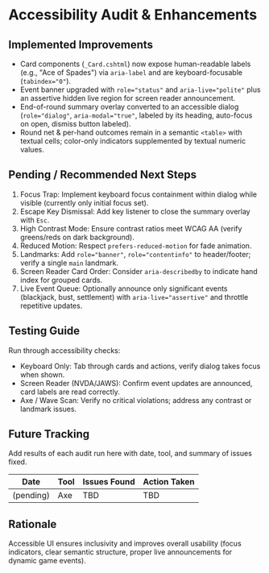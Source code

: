 # Accessibility Audit & Enhancements

## Implemented Improvements
- Card components (`_Card.cshtml`) now expose human-readable labels (e.g., "Ace of Spades") via `aria-label` and are keyboard-focusable (`tabindex="0"`).
- Event banner upgraded with `role="status"` and `aria-live="polite"` plus an assertive hidden live region for screen reader announcement.
- End-of-round summary overlay converted to an accessible dialog (`role="dialog"`, `aria-modal="true"`, labeled by its heading, auto-focus on open, dismiss button labeled).
- Round net & per-hand outcomes remain in a semantic `<table>` with textual cells; color-only indicators supplemented by textual numeric values.

## Pending / Recommended Next Steps
1. Focus Trap: Implement keyboard focus containment within dialog while visible (currently only initial focus set).  
2. Escape Key Dismissal: Add key listener to close the summary overlay with `Esc`.  
3. High Contrast Mode: Ensure contrast ratios meet WCAG AA (verify greens/reds on dark background).  
4. Reduced Motion: Respect `prefers-reduced-motion` for fade animation.  
5. Landmarks: Add `role="banner"`, `role="contentinfo"` to header/footer; verify a single `main` landmark.
6. Screen Reader Card Order: Consider `aria-describedby` to indicate hand index for grouped cards.
7. Live Event Queue: Optionally announce only significant events (blackjack, bust, settlement) with `aria-live="assertive"` and throttle repetitive updates.

## Testing Guide
Run through accessibility checks:
- Keyboard Only: Tab through cards and actions, verify dialog takes focus when shown.
- Screen Reader (NVDA/JAWS): Confirm event updates are announced, card labels are read correctly.
- Axe / Wave Scan: Verify no critical violations; address any contrast or landmark issues.

## Future Tracking
Add results of each audit run here with date, tool, and summary of issues fixed.

| Date | Tool | Issues Found | Action Taken |
|------|------|--------------|--------------|
| (pending) | Axe | TBD | TBD |

## Rationale
Accessible UI ensures inclusivity and improves overall usability (focus indicators, clear semantic structure, proper live announcements for dynamic game events).
